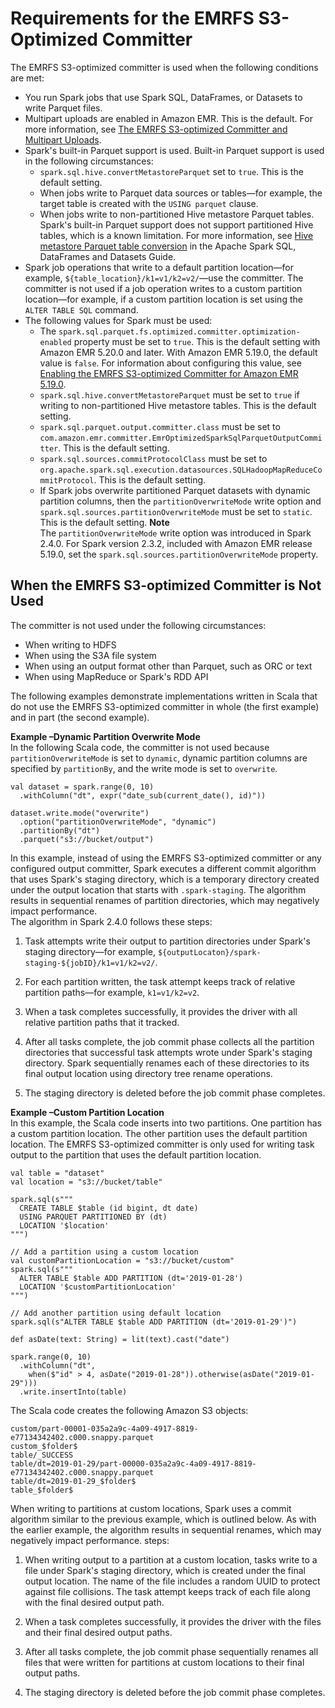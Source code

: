 # Requirements for the EMRFS S3\-Optimized Committer<a name="emr-spark-committer-reqs"></a>

The EMRFS S3\-optimized committer is used when the following conditions are met:
+ You run Spark jobs that use Spark SQL, DataFrames, or Datasets to write Parquet files\.
+ Multipart uploads are enabled in Amazon EMR\. This is the default\. For more information, see [The EMRFS S3\-optimized Committer and Multipart Uploads](emr-spark-committer-multipart.md)\. 
+ Spark's built\-in Parquet support is used\. Built\-in Parquet support is used in the following circumstances:
  + `spark.sql.hive.convertMetastoreParquet` set to `true`\. This is the default setting\.
  + When jobs write to Parquet data sources or tables—for example, the target table is created with the `USING parquet` clause\. 
  + When jobs write to non\-partitioned Hive metastore Parquet tables\. Spark's built\-in Parquet support does not support partitioned Hive tables, which is a known limitation\. For more information, see [Hive metastore Parquet table conversion](https://spark.apache.org/docs/latest/sql-data-sources-parquet.html#hive-metastore-parquet-table-conversion) in the Apache Spark SQL, DataFrames and Datasets Guide\.
+ Spark job operations that write to a default partition location—for example, `${table_location}/k1=v1/k2=v2/`—use the committer\. The committer is not used if a job operation writes to a custom partition location—for example, if a custom partition location is set using the `ALTER TABLE SQL` command\.
+ The following values for Spark must be used:
  + The `spark.sql.parquet.fs.optimized.committer.optimization-enabled` property must be set to `true`\. This is the default setting with Amazon EMR 5\.20\.0 and later\. With Amazon EMR 5\.19\.0, the default value is `false`\. For information about configuring this value, see [Enabling the EMRFS S3\-optimized Committer for Amazon EMR 5\.19\.0](emr-spark-committer-enable.md)\.
  + `spark.sql.hive.convertMetastoreParquet` must be set to `true` if writing to non\-partitioned Hive metastore tables\. This is the default setting\.
  + `spark.sql.parquet.output.committer.class` must be set to `com.amazon.emr.committer.EmrOptimizedSparkSqlParquetOutputCommitter`\. This is the default setting\.
  + `spark.sql.sources.commitProtocolClass` must be set to `org.apache.spark.sql.execution.datasources.SQLHadoopMapReduceCommitProtocol`\. This is the default setting\.
  + If Spark jobs overwrite partitioned Parquet datasets with dynamic partition columns, then the `partitionOverwriteMode` write option and `spark.sql.sources.partitionOverwriteMode` must be set to `static`\. This is the default setting\.
**Note**  
The `partitionOverwriteMode` write option was introduced in Spark 2\.4\.0\. For Spark version 2\.3\.2, included with Amazon EMR release 5\.19\.0, set the `spark.sql.sources.partitionOverwriteMode` property\. 

## When the EMRFS S3\-optimized Committer is Not Used<a name="emr-spark-committer-reqs-anti"></a>

The committer is not used under the following circumstances:
+ When writing to HDFS
+ When using the S3A file system
+ When using an output format other than Parquet, such as ORC or text
+ When using MapReduce or Spark's RDD API

The following examples demonstrate implementations written in Scala that do not use the EMRFS S3\-optimized committer in whole \(the first example\) and in part \(the second example\)\.

**Example –Dynamic Partition Overwrite Mode**  
In the following Scala code, the committer is not used because `partitionOverwriteMode` is set to `dynamic`, dynamic partition columns are specified by `partitionBy`, and the write mode is set to `overwrite`\.  

```
val dataset = spark.range(0, 10)
  .withColumn("dt", expr("date_sub(current_date(), id)"))

dataset.write.mode("overwrite")
  .option("partitionOverwriteMode", "dynamic")
  .partitionBy("dt")
  .parquet("s3://bucket/output")
```
In this example, instead of using the EMRFS S3\-optimized committer or any configured output committer, Spark executes a different commit algorithm that uses Spark's staging directory, which is a temporary directory created under the output location that starts with `.spark-staging`\. The algorithm results in sequential renames of partition directories, which may negatively impact performance\.  
The algorithm in Spark 2\.4\.0 follows these steps:  

1. Task attempts write their output to partition directories under Spark's staging directory—for example, `${outputLocaton}/spark-staging-${jobID}/k1=v1/k2=v2/`\.

1. For each partition written, the task attempt keeps track of relative partition paths—for example, `k1=v1/k2=v2`\.

1. When a task completes successfully, it provides the driver with all relative partition paths that it tracked\.

1. After all tasks complete, the job commit phase collects all the partition directories that successful task attempts wrote under Spark's staging directory\. Spark sequentially renames each of these directories to its final output location using directory tree rename operations\.

1. The staging directory is deleted before the job commit phase completes\.

**Example –Custom Partition Location**  
In this example, the Scala code inserts into two partitions\. One partition has a custom partition location\. The other partition uses the default partition location\. The EMRFS S3\-optimized committer is only used for writing task output to the partition that uses the default partition location\.  

```
val table = "dataset"
val location = "s3://bucket/table"
                            
spark.sql(s"""
  CREATE TABLE $table (id bigint, dt date) 
  USING PARQUET PARTITIONED BY (dt) 
  LOCATION '$location'
""")
                            
// Add a partition using a custom location
val customPartitionLocation = "s3://bucket/custom"
spark.sql(s"""
  ALTER TABLE $table ADD PARTITION (dt='2019-01-28') 
  LOCATION '$customPartitionLocation'
""")
                            
// Add another partition using default location
spark.sql(s"ALTER TABLE $table ADD PARTITION (dt='2019-01-29')")
                            
def asDate(text: String) = lit(text).cast("date")
                            
spark.range(0, 10)
  .withColumn("dt",
    when($"id" > 4, asDate("2019-01-28")).otherwise(asDate("2019-01-29")))
  .write.insertInto(table)
```
The Scala code creates the following Amazon S3 objects:  

```
custom/part-00001-035a2a9c-4a09-4917-8819-e77134342402.c000.snappy.parquet
custom_$folder$
table/_SUCCESS
table/dt=2019-01-29/part-00000-035a2a9c-4a09-4917-8819-e77134342402.c000.snappy.parquet
table/dt=2019-01-29_$folder$
table_$folder$
```
When writing to partitions at custom locations, Spark uses a commit algorithm similar to the previous example, which is outlined below\. As with the earlier example, the algorithm results in sequential renames, which may negatively impact performance\. steps:  

1. When writing output to a partition at a custom location, tasks write to a file under Spark's staging directory, which is created under the final output location\. The name of the file includes a random UUID to protect against file collisions\. The task attempt keeps track of each file along with the final desired output path\.

1. When a task completes successfully, it provides the driver with the files and their final desired output paths\.

1. After all tasks complete, the job commit phase sequentially renames all files that were written for partitions at custom locations to their final output paths\.

1. The staging directory is deleted before the job commit phase completes\.